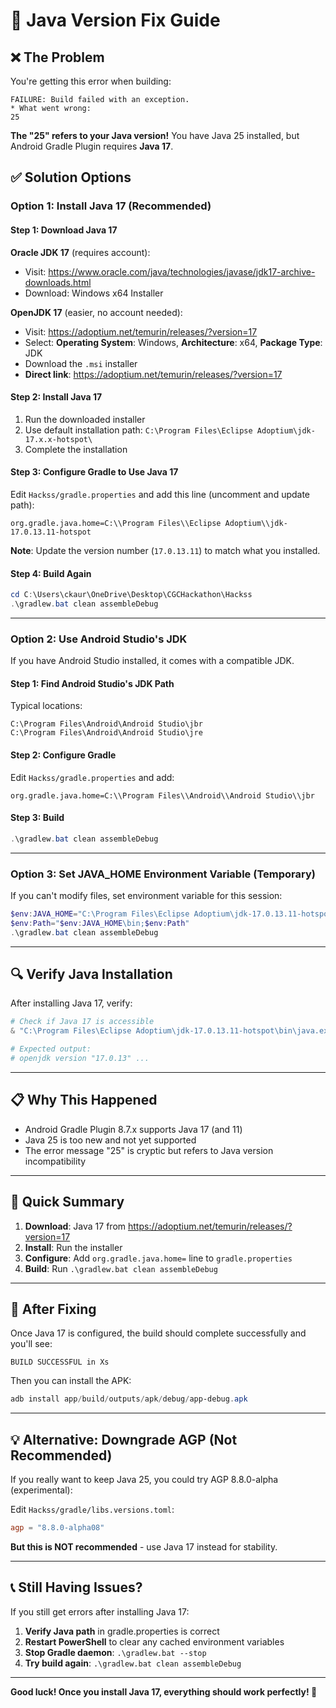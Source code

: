 # 🔧 Java Version Fix Guide

## ❌ The Problem

You're getting this error when building:

```
FAILURE: Build failed with an exception.
* What went wrong:
25
```

**The "25" refers to your Java version!** You have Java 25 installed, but Android Gradle Plugin
requires **Java 17**.

## ✅ Solution Options

### Option 1: Install Java 17 (Recommended)

#### Step 1: Download Java 17

**Oracle JDK 17** (requires account):

- Visit: https://www.oracle.com/java/technologies/javase/jdk17-archive-downloads.html
- Download: Windows x64 Installer

**OpenJDK 17** (easier, no account needed):

- Visit: https://adoptium.net/temurin/releases/?version=17
- Select: **Operating System**: Windows, **Architecture**: x64, **Package Type**: JDK
- Download the `.msi` installer
- **Direct link**: https://adoptium.net/temurin/releases/?version=17

#### Step 2: Install Java 17

1. Run the downloaded installer
2. Use default installation path: `C:\Program Files\Eclipse Adoptium\jdk-17.x.x-hotspot\`
3. Complete the installation

#### Step 3: Configure Gradle to Use Java 17

Edit `Hackss/gradle.properties` and add this line (uncomment and update path):

```properties
org.gradle.java.home=C:\\Program Files\\Eclipse Adoptium\\jdk-17.0.13.11-hotspot
```

**Note**: Update the version number (`17.0.13.11`) to match what you installed.

#### Step 4: Build Again

```powershell
cd C:\Users\ckaur\OneDrive\Desktop\CGCHackathon\Hackss
.\gradlew.bat clean assembleDebug
```

---

### Option 2: Use Android Studio's JDK

If you have Android Studio installed, it comes with a compatible JDK.

#### Step 1: Find Android Studio's JDK Path

Typical locations:

```
C:\Program Files\Android\Android Studio\jbr
C:\Program Files\Android\Android Studio\jre
```

#### Step 2: Configure Gradle

Edit `Hackss/gradle.properties` and add:

```properties
org.gradle.java.home=C:\\Program Files\\Android\\Android Studio\\jbr
```

#### Step 3: Build

```powershell
.\gradlew.bat clean assembleDebug
```

---

### Option 3: Set JAVA_HOME Environment Variable (Temporary)

If you can't modify files, set environment variable for this session:

```powershell
$env:JAVA_HOME="C:\Program Files\Eclipse Adoptium\jdk-17.0.13.11-hotspot"
$env:Path="$env:JAVA_HOME\bin;$env:Path"
.\gradlew.bat clean assembleDebug
```

---

## 🔍 Verify Java Installation

After installing Java 17, verify:

```powershell
# Check if Java 17 is accessible
& "C:\Program Files\Eclipse Adoptium\jdk-17.0.13.11-hotspot\bin\java.exe" -version

# Expected output:
# openjdk version "17.0.13" ...
```

---

## 📋 Why This Happened

- Android Gradle Plugin 8.7.x supports Java 17 (and 11)
- Java 25 is too new and not yet supported
- The error message "25" is cryptic but refers to Java version incompatibility

---

## 🎯 Quick Summary

1. **Download**: Java 17 from https://adoptium.net/temurin/releases/?version=17
2. **Install**: Run the installer
3. **Configure**: Add `org.gradle.java.home=` line to `gradle.properties`
4. **Build**: Run `.\gradlew.bat clean assembleDebug`

---

## 🚀 After Fixing

Once Java 17 is configured, the build should complete successfully and you'll see:

```
BUILD SUCCESSFUL in Xs
```

Then you can install the APK:

```powershell
adb install app/build/outputs/apk/debug/app-debug.apk
```

---

## 💡 Alternative: Downgrade AGP (Not Recommended)

If you really want to keep Java 25, you could try AGP 8.8.0-alpha (experimental):

Edit `Hackss/gradle/libs.versions.toml`:

```toml
agp = "8.8.0-alpha08"
```

**But this is NOT recommended** - use Java 17 instead for stability.

---

## 📞 Still Having Issues?

If you still get errors after installing Java 17:

1. **Verify Java path** in gradle.properties is correct
2. **Restart PowerShell** to clear any cached environment variables
3. **Stop Gradle daemon**: `.\gradlew.bat --stop`
4. **Try build again**: `.\gradlew.bat clean assembleDebug`

---

**Good luck! Once you install Java 17, everything should work perfectly! 🎉**
